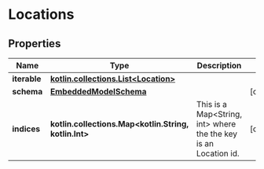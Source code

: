 
# Locations

## Properties
Name | Type | Description | Notes
------------ | ------------- | ------------- | -------------
**iterable** | [**kotlin.collections.List&lt;Location&gt;**](Location.md) |  | 
**schema** | [**EmbeddedModelSchema**](EmbeddedModelSchema.md) |  |  [optional]
**indices** | **kotlin.collections.Map&lt;kotlin.String, kotlin.Int&gt;** | This is a Map&lt;String, int&gt; where the the key is an Location id. |  [optional]



